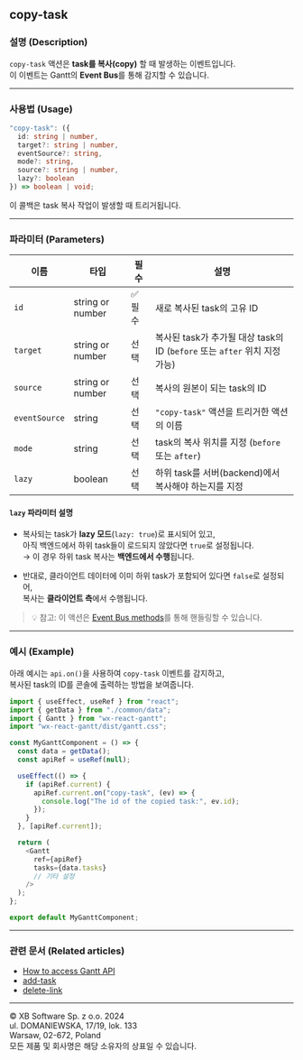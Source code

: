 ## copy-task

### 설명 (Description)

`copy-task` 액션은 **task를 복사(copy)** 할 때 발생하는 이벤트입니다.  
이 이벤트는 Gantt의 **Event Bus**를 통해 감지할 수 있습니다.

---

### 사용법 (Usage)

```typescript
"copy-task": ({
  id: string | number,
  target?: string | number,
  eventSource?: string,
  mode?: string,
  source?: string | number,
  lazy?: boolean
}) => boolean | void;
```

이 콜백은 task 복사 작업이 발생할 때 트리거됩니다.

---

### 파라미터 (Parameters)

| 이름 | 타입 | 필수 | 설명 |
|------|------|------|------|
| `id` | string or number | ✅ 필수 | 새로 복사된 task의 고유 ID |
| `target` | string or number | 선택 | 복사된 task가 추가될 대상 task의 ID (`before` 또는 `after` 위치 지정 가능) |
| `source` | string or number | 선택 | 복사의 원본이 되는 task의 ID |
| `eventSource` | string | 선택 | `"copy-task"` 액션을 트리거한 액션의 이름 |
| `mode` | string | 선택 | task의 복사 위치를 지정 (`before` 또는 `after`) |
| `lazy` | boolean | 선택 | 하위 task를 서버(backend)에서 복사해야 하는지를 지정 |

#### `lazy` 파라미터 설명

- 복사되는 task가 **lazy 모드**(`lazy: true`)로 표시되어 있고,  
  아직 백엔드에서 하위 task들이 로드되지 않았다면 `true`로 설정됩니다.  
  → 이 경우 하위 task 복사는 **백엔드에서 수행**됩니다.

- 반대로, 클라이언트 데이터에 이미 하위 task가 포함되어 있다면 `false`로 설정되어,  
  복사는 **클라이언트 측**에서 수행됩니다.

> 💡 참고: 이 액션은 [Event Bus methods](https://docs.svar.dev/react/gantt/api/overview/methods_overview)를 통해 핸들링할 수 있습니다.

---

### 예시 (Example)

아래 예시는 `api.on()`을 사용하여 `copy-task` 이벤트를 감지하고,  
복사된 task의 ID를 콘솔에 출력하는 방법을 보여줍니다.

```javascript
import { useEffect, useRef } from "react";
import { getData } from "./common/data";
import { Gantt } from "wx-react-gantt";
import "wx-react-gantt/dist/gantt.css";

const MyGanttComponent = () => {
  const data = getData();
  const apiRef = useRef(null);

  useEffect(() => {
    if (apiRef.current) {
      apiRef.current.on("copy-task", (ev) => {
        console.log("The id of the copied task:", ev.id);
      });
    }
  }, [apiRef.current]);

  return (
    <Gantt
      ref={apiRef}
      tasks={data.tasks}
      // 기타 설정
    />
  );
};

export default MyGanttComponent;
```

---

### 관련 문서 (Related articles)

- [How to access Gantt API](https://docs.svar.dev/react/gantt/api/how_to_access_api)
- [add-task](https://docs.svar.dev/react/gantt/api/actions/add-task)
- [delete-link](https://docs.svar.dev/react/gantt/api/actions/delete-link)

---

© XB Software Sp. z o.o. 2024  
ul. DOMANIEWSKA, 17/19, lok. 133  
Warsaw, 02-672, Poland  
모든 제품 및 회사명은 해당 소유자의 상표일 수 있습니다.
